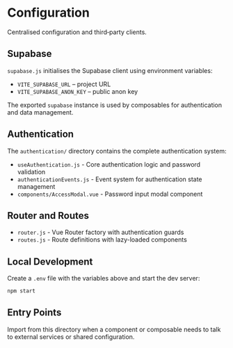 # Configuration

Centralised configuration and third‑party clients.

## Supabase

`supabase.js` initialises the Supabase client using environment variables:

- `VITE_SUPABASE_URL` – project URL
- `VITE_SUPABASE_ANON_KEY` – public anon key

The exported `supabase` instance is used by composables for authentication and data management.

## Authentication

The `authentication/` directory contains the complete authentication system:

- `useAuthentication.js` - Core authentication logic and password validation
- `authenticationEvents.js` - Event system for authentication state management  
- `components/AccessModal.vue` - Password input modal component

## Router and Routes

- `router.js` - Vue Router factory with authentication guards
- `routes.js` - Route definitions with lazy-loaded components

## Local Development

Create a `.env` file with the variables above and start the dev server:

```sh
npm start
```

## Entry Points

Import from this directory when a component or composable needs to talk to
external services or shared configuration.